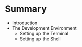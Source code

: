 # Summary

* Introduction
* The Development Environment
   * Setting up the Terminal
   * Setting up the Shell

